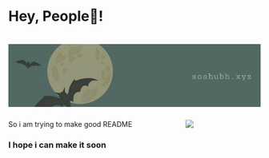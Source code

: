 <p align='center'><h1>Hey, People👋!</h1></p>


# [![Shubhanshu Singh header](https://raw.githubusercontent.com/soshubh/soshubh/icon/1634617602365.jpg)](http://soshubh.xyz/)

<p>
  <a href="https://waylonwalker.com/1634617602365.jpg"><img width="150" align='right' src="https://waylonwalker.com/1634617602365.jpg"></a>
</p>


<h1S>So i am trying to make good README</h1>
<h3>I hope i can make it soon</h3>
